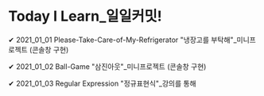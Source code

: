 # Today I Learn_일일커밋!

✔ 2021_01_01
Please-Take-Care-of-My-Refrigerator
"냉장고를 부탁해"_미니프로젝트 (콘솔창 구현)

✔ 2021_01_02
Ball-Game
"삼진아웃"_미니프로젝트 (콘솔창 구현)

✔ 2021_01_03
Regular Expression
"정규표현식"_강의를 통해 

